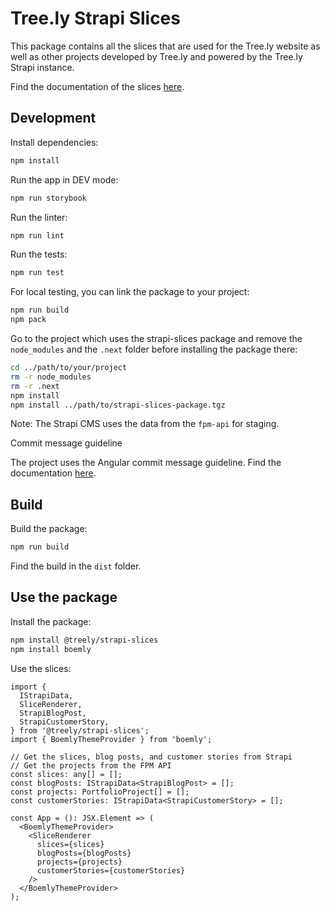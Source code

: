 # Tree.ly Strapi Slices

This package contains all the slices that are used for the Tree.ly website as
well as other projects developed by Tree.ly and powered by the Tree.ly Strapi
instance.

Find the documentation of the slices [here](https://storybook.tree.ly).

## Development

Install dependencies:

```bash
npm install
```

Run the app in DEV mode:

```bash
npm run storybook
```

Run the linter:

```bash
npm run lint
```

Run the tests:

```bash
npm run test
```

For local testing, you can link the package to your project:

```bash
npm run build
npm pack
```

Go to the project which uses the strapi-slices package and remove the `node_modules` and the `.next` folder before installing the package there:

```bash
cd ../path/to/your/project
rm -r node_modules
rm -r .next
npm install
npm install ../path/to/strapi-slices-package.tgz
```

Note: The Strapi CMS uses the data from the `fpm-api` for staging.

Commit message guideline

The project uses the Angular commit message guideline. Find the documentation
[here](https://github.com/angular/angular/blob/main/CONTRIBUTING.md#-commit-message-format).

## Build

Build the package:

```bash
npm run build
```

Find the build in the `dist` folder.

## Use the package

Install the package:

```bash
npm install @treely/strapi-slices
npm install boemly
```

Use the slices:

```tsx
import {
  IStrapiData,
  SliceRenderer,
  StrapiBlogPost,
  StrapiCustomerStory,
} from '@treely/strapi-slices';
import { BoemlyThemeProvider } from 'boemly';

// Get the slices, blog posts, and customer stories from Strapi
// Get the projects from the FPM API
const slices: any[] = [];
const blogPosts: IStrapiData<StrapiBlogPost> = [];
const projects: PortfolioProject[] = [];
const customerStories: IStrapiData<StrapiCustomerStory> = [];

const App = (): JSX.Element => (
  <BoemlyThemeProvider>
    <SliceRenderer
      slices={slices}
      blogPosts={blogPosts}
      projects={projects}
      customerStories={customerStories}
    />
  </BoemlyThemeProvider>
);
```
